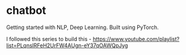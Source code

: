 # chatbot

Getting started with NLP, Deep Learning. Built using PyTorch.

I followed this series to build this - https://www.youtube.com/playlist?list=PLqnslRFeH2UrFW4AUgn-eY37qOAWQpJyg
